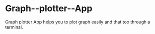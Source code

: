 # Graph--plotter--App
 Graph plotter App helps you to plot graph easily and that too through a terminal.
